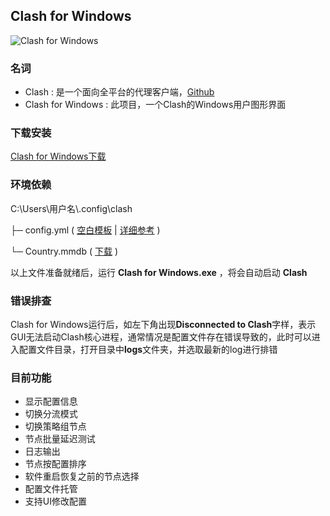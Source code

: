 ## Clash for Windows

![Clash for Windows](https://github.com/Fndroid/clash_for_windows_pkg/blob/master/imgs/demo2.png?raw=true)

### 名词
- Clash :  是一个面向全平台的代理客户端，[Github](https://github.com/Dreamacro/clash)
- Clash for Windows :  此项目，一个Clash的Windows用户图形界面

### 下载安装
[Clash for Windows下载](https://github.com/Fndroid/clash_for_windows_pkg/releases)

### 环境依赖

C:\Users\用户名\\.config\clash

├─ config.yml ( [空白模板](https://raw.githubusercontent.com/Fndroid/clash_for_windows_pkg/master/config.yml) | [详细参考](https://github.com/Dreamacro/clash#config) )

└─ Country.mmdb ( [下载](https://github.com/Fndroid/clash_for_windows_pkg/blob/master/Country.mmdb?raw=true) )

以上文件准备就绪后，运行 **Clash for Windows.exe** ，将会自动启动 **Clash** 

### 错误排查
Clash for Windows运行后，如左下角出现**Disconnected to Clash**字样，表示GUI无法启动Clash核心进程，通常情况是配置文件存在错误导致的，此时可以进入配置文件目录，打开目录中**logs**文件夹，并选取最新的log进行排错

### 目前功能
- 显示配置信息
- 切换分流模式
- 切换策略组节点
- 节点批量延迟测试
- 日志输出
- 节点按配置排序
- 软件重启恢复之前的节点选择
- 配置文件托管
- 支持UI修改配置

